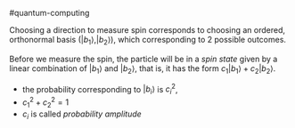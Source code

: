 #quantum-computing 

Choosing a direction to measure spin corresponds to choosing an ordered, orthonormal basis $(|b_1\rangle, |b_2\rangle)$, which corresponding to 2 possible outcomes.

Before we measure the spin, the particle will be in a _spin state_ given by a linear combination of $|b_1\rangle$ and $|b_2\rangle$, that is, it has the form $c_1|b_1\rangle + c_2|b_2\rangle$.
- the probability corresponding to $|b_i\rangle$ is $c_i^2$,
- $c_1^2 + c_2^2 = 1$
- $c_i$ is called _probability amplitude_


